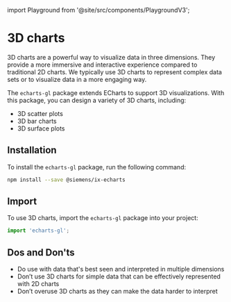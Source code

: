 import Playground from '@site/src/components/PlaygroundV3';

# 3D charts

3D charts are a powerful way to visualize data in three dimensions. They provide a more immersive and interactive experience compared to traditional 2D charts. We typically use 3D charts to represent complex data sets or to visualize data in a more engaging way.

The `echarts-gl` package extends ECharts to support 3D visualizations. With this package, you can design a variety of 3D charts, including:

- 3D scatter plots
- 3D bar charts
- 3D surface plots

<Playground
height="40rem"
name="echarts-special-3d"
noMargin
examplesByName>
</Playground>

## Installation

To install the `echarts-gl` package, run the following command:

```sh
npm install --save @siemens/ix-echarts
```

## Import

To use 3D charts, import the `echarts-gl` package into your project:

```typescript
import 'echarts-gl';
```

## Dos and Don'ts

- Do use with data that's best seen and interpreted in  multiple dimensions
- Don’t use 3D charts for simple data that can be effectively represented with 2D charts
- Don’t overuse 3D charts as they can make the data harder to interpret